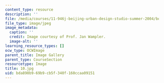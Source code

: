 ```yaml
---
content_type: resource
description: ''
file: /media/courses/11-946j-beijing-urban-design-studio-summer-2004/bda890b969b9cb5f340f160ccaa09151_10.jpg
file_type: image/jpeg
image_metadata:
  caption: ''
  credit: Image courtesy of Prof. Jan Wampler.
  image-alt: ''
learning_resource_types: []
ocw_type: OCWImage
parent_title: Image Gallery
parent_type: CourseSection
resourcetype: Image
title: 10.jpg
uid: bda890b9-69b9-cb5f-340f-160ccaa09151
---
```

